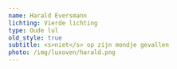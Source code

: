 ```yaml
---
name: Harald Eversmann
lichting: Vierde lichting
type: Oude lul
old_style: true
subtitle: <s>niet</s> op zijn mondje gevallen
photo: /img/luxoven/harald.png
---
```

